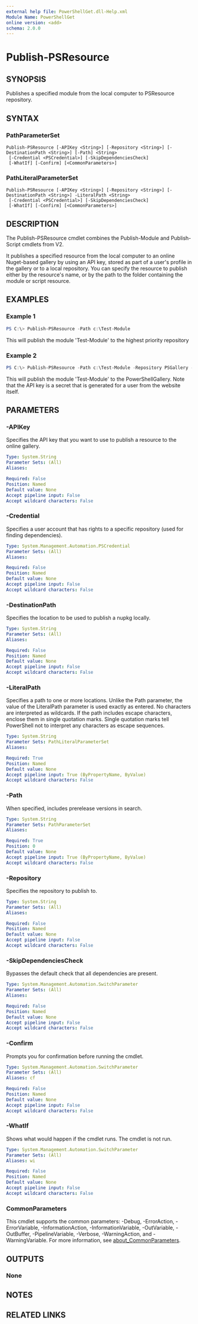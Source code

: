 ```yaml
---
external help file: PowerShellGet.dll-Help.xml
Module Name: PowerShellGet
online version: <add>
schema: 2.0.0
---
```


# Publish-PSResource

## SYNOPSIS
Publishes a specified module from the local computer to PSResource repository.

## SYNTAX

### PathParameterSet
```
Publish-PSResource [-APIKey <String>] [-Repository <String>] [-DestinationPath <String>] [-Path] <String>
 [-Credential <PSCredential>] [-SkipDependenciesCheck]
 [-WhatIf] [-Confirm] [<CommonParameters>]
```

### PathLiteralParameterSet
```
Publish-PSResource [-APIKey <String>] [-Repository <String>] [-DestinationPath <String>] -LiteralPath <String>
 [-Credential <PSCredential>] [-SkipDependenciesCheck]
 [-WhatIf] [-Confirm] [<CommonParameters>]
```

## DESCRIPTION
The Publish-PSResource cmdlet combines the Publish-Module and Publish-Script cmdlets from V2.

It publishes a specified resource from the local computer to an online Nuget-based gallery by using an API key, stored as part of a user's profile in the gallery or to a local repository. You can specify the resource to publish either by the resource's name, or by the path to the folder containing the module or script resource.

## EXAMPLES

### Example 1
```powershell
PS C:\> Publish-PSResource -Path c:\Test-Module
```

This will publish the module 'Test-Module' to the highest priority repository

### Example 2
```powershell
PS C:\> Publish-PSResource -Path c:\Test-Module -Repository PSGallery -APIKey '1234567'
```

This will publish the module 'Test-Module' to the PowerShellGallery.  Note that the API key is a secret that is generated for a user from the website itself.

## PARAMETERS

### -APIKey
Specifies the API key that you want to use to publish a resource to the online gallery.

```yaml
Type: System.String
Parameter Sets: (All)
Aliases:

Required: False
Position: Named
Default value: None
Accept pipeline input: False
Accept wildcard characters: False
```

### -Credential
Specifies a user account that has rights to a specific repository (used for finding dependencies).

```yaml
Type: System.Management.Automation.PSCredential
Parameter Sets: (All)
Aliases:

Required: False
Position: Named
Default value: None
Accept pipeline input: False
Accept wildcard characters: False
```

### -DestinationPath
Specifies the location to be used to publish a nupkg locally.

```yaml
Type: System.String
Parameter Sets: (All)
Aliases:

Required: False
Position: Named
Default value: None
Accept pipeline input: False
Accept wildcard characters: False
```

### -LiteralPath
Specifies a path to one or more locations. Unlike the Path parameter, the value of the LiteralPath parameter is used exactly as entered. No characters are interpreted as wildcards. If the path includes escape characters, enclose them in single quotation marks. Single quotation marks tell PowerShell not to interpret any characters as escape sequences.

```yaml
Type: System.String
Parameter Sets: PathLiteralParameterSet
Aliases:

Required: True
Position: Named
Default value: None
Accept pipeline input: True (ByPropertyName, ByValue)
Accept wildcard characters: False
```

### -Path
When specified, includes prerelease versions in search.

```yaml
Type: System.String
Parameter Sets: PathParameterSet
Aliases:

Required: True
Position: 0
Default value: None
Accept pipeline input: True (ByPropertyName, ByValue)
Accept wildcard characters: False
```

### -Repository
Specifies the repository to publish to.

```yaml
Type: System.String
Parameter Sets: (All)
Aliases:

Required: False
Position: Named
Default value: None
Accept pipeline input: False
Accept wildcard characters: False
```

### -SkipDependenciesCheck
Bypasses the default check that all dependencies are present.

```yaml
Type: System.Management.Automation.SwitchParameter
Parameter Sets: (All)
Aliases:

Required: False
Position: Named
Default value: None
Accept pipeline input: False
Accept wildcard characters: False
```

### -Confirm
Prompts you for confirmation before running the cmdlet.

```yaml
Type: System.Management.Automation.SwitchParameter
Parameter Sets: (All)
Aliases: cf

Required: False
Position: Named
Default value: None
Accept pipeline input: False
Accept wildcard characters: False
```

### -WhatIf
Shows what would happen if the cmdlet runs.
The cmdlet is not run.

```yaml
Type: System.Management.Automation.SwitchParameter
Parameter Sets: (All)
Aliases: wi

Required: False
Position: Named
Default value: None
Accept pipeline input: False
Accept wildcard characters: False
```

### CommonParameters
This cmdlet supports the common parameters: -Debug, -ErrorAction, -ErrorVariable, -InformationAction, -InformationVariable, -OutVariable, -OutBuffer, -PipelineVariable, -Verbose, -WarningAction, and -WarningVariable. For more information, see [about_CommonParameters](https://go.microsoft.com/fwlink/?LinkID=113216).


## OUTPUTS

### None

## NOTES

## RELATED LINKS

